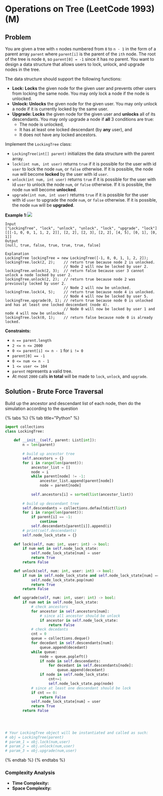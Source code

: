 # Operations on Tree (LeetCode 1993) (M)

## Problem

You are given a tree with `n` nodes numbered from `0` to `n - 1` in the form of a parent array `parent` where `parent[i]` is the parent of the `ith` node. The root of the tree is node `0`, so `parent[0] = -1` since it has no parent. You want to design a data structure that allows users to lock, unlock, and upgrade nodes in the tree.

The data structure should support the following functions:

* **Lock:** **Locks** the given node for the given user and prevents other users from locking the same node. You may only lock a node if the node is unlocked.
* **Unlock: Unlocks** the given node for the given user. You may only unlock a node if it is currently locked by the same user.
* **Upgrade: Locks** the given node for the given user and **unlocks** all of its descendants. You may only upgrade a node if **all** 3 conditions are true:
  * The node is unlocked,
  * It has at least one locked descendant (by **any** user), and
  * It does not have any locked ancestors.

Implement the `LockingTree` class:

* `LockingTree(int[] parent)` initializes the data structure with the parent array.
* `lock(int num, int user)` returns `true` if it is possible for the user with id `user` to lock the node `num`, or `false` otherwise. If it is possible, the node `num` will become **locked** by the user with id `user`.
* `unlock(int num, int user)` returns `true` if it is possible for the user with id `user` to unlock the node `num`, or `false` otherwise. If it is possible, the node `num` will become **unlocked**.
* `upgrade(int num, int user)` returns `true` if it is possible for the user with id `user` to upgrade the node `num`, or `false` otherwise. If it is possible, the node `num` will be **upgraded**.

**Example 1:**![](https://assets.leetcode.com/uploads/2021/07/29/untitled.png)

```
Input
["LockingTree", "lock", "unlock", "unlock", "lock", "upgrade", "lock"]
[[[-1, 0, 0, 1, 1, 2, 2]], [2, 2], [2, 3], [2, 2], [4, 5], [0, 1], [0, 1]]
Output
[null, true, false, true, true, true, false]

Explanation
LockingTree lockingTree = new LockingTree([-1, 0, 0, 1, 1, 2, 2]);
lockingTree.lock(2, 2);    // return true because node 2 is unlocked.
                           // Node 2 will now be locked by user 2.
lockingTree.unlock(2, 3);  // return false because user 3 cannot unlock a node locked by user 2.
lockingTree.unlock(2, 2);  // return true because node 2 was previously locked by user 2.
                           // Node 2 will now be unlocked.
lockingTree.lock(4, 5);    // return true because node 4 is unlocked.
                           // Node 4 will now be locked by user 5.
lockingTree.upgrade(0, 1); // return true because node 0 is unlocked and has at least one locked descendant (node 4).
                           // Node 0 will now be locked by user 1 and node 4 will now be unlocked.
lockingTree.lock(0, 1);    // return false because node 0 is already locked.
```

**Constraints:**

* `n == parent.length`
* `2 <= n <= 2000`
* `0 <= parent[i] <= n - 1` for `i != 0`
* `parent[0] == -1`
* `0 <= num <= n - 1`
* `1 <= user <= 104`
* `parent` represents a valid tree.
* At most `2000` calls **in total** will be made to `lock`, `unlock`, and `upgrade`.

## Solution - Brute Force Traversal

Build up the ancestor and descendant list of each node, then do the simulation according to the question

{% tabs %}
{% tab title="Python" %}
```python
import collections
class LockingTree:
 
    def __init__(self, parent: List[int]):
        n = len(parent)
        
        # build up ancestor tree
        self.ancestors = {}
        for i in range(len(parent)):
            ancestor_list = []
            node = i
            while parent[node] != -1:
                ancestor_list.append(parent[node])
                node = parent[node]
            
            self.ancestors[i] = sorted(list(ancestor_list))
        
        # build up descendant tree
        self.descendants = collections.defaultdict(list)
        for i in range(len(parent)):
            if parent[i] == -1:
                continue
            self.descendants[parent[i]].append(i)
        # print(self.descendants)    
        self.node_lock_state = {}
  
    def lock(self, num: int, user: int) -> bool:
        if num not in self.node_lock_state:
            self.node_lock_state[num] = user
            return True
        return False          

    def unlock(self, num: int, user: int) -> bool:
        if num in self.node_lock_state and self.node_lock_state[num] == user:
            self.node_lock_state.pop(num)
            return True
        return False

    def upgrade(self, num: int, user: int) -> bool:
        if num not in self.node_lock_state:
            # check ancestors
            for ancestor in self.ancestors[num]:
                # since all ancestor should be unlock
                if ancestor in self.node_lock_state:
                    return False
            # check decedants
            cnt = 0
            queue = collections.deque()
            for decedant in self.descendants[num]:
                queue.append(decedant)
            while queue:
                node = queue.popleft()
                if node in self.descendants:
                    for decedant in self.descendants[node]:
                        queue.append(decedant)
                if node in self.node_lock_state:
                    cnt+=1
                    self.node_lock_state.pop(node) 
            # since at least one descendant should be lock
            if cnt == 0:
                return False
            self.node_lock_state[num] = user
            return True
        return False
            
            


# Your LockingTree object will be instantiated and called as such:
# obj = LockingTree(parent)
# param_1 = obj.lock(num,user)
# param_2 = obj.unlock(num,user)
# param_3 = obj.upgrade(num,user)
```
{% endtab %}
{% endtabs %}

### Complexity Analysis

* **Time Complexity:**&#x20;
* **Space Complexity:**&#x20;

